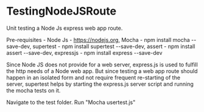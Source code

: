 # TestingNodeJSRoute
Unit testing a Node Js express web app route.

Pre-requisites - Node Js - https://nodejs.org, Mocha - npm install mocha --save-dev, supertest - npm install supertest --save-dev, assert - npm install assert --save-dev, expressjs - npm install express --save-dev

Since Node JS does not provide for a web server, express.js is used to fulfill the http needs of a Node web app. But since testing a web app route should happen in an isolated form and not require frequent re-starting of the server, supertest helps by starting the express.js server script and running the mocha tests on it.

Navigate to the test folder. Run "Mocha usertest.js"
